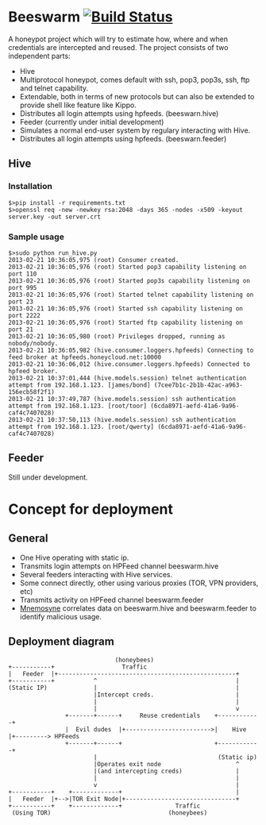 # Beeswarm [![Build Status](https://travis-ci.org/johnnykv/beeswarm.png?branch=master)](https://travis-ci.org/johnnykv/beeswarm)
A honeypot project which will try to estimate how, where and when credentials are intercepted and reused.
The project consists of two independent parts:
* Hive
 * Multiprotocol honeypot, comes default with ssh, pop3, pop3s, ssh, ftp and telnet capability.
 * Extendable, both in terms of new protocols but can also be extended to provide shell like feature like Kippo.
 * Distributes all login attempts using hpfeeds. (beeswarn.hive)
* Feeder (currently under initial development)
 * Simulates a normal end-user system by regulary interacting with Hive.
 * Distributes all login attempts using hpfeeds. (beeswarn.feeder)


## Hive
### Installation
``` shell
$>pip install -r requirements.txt
$>openssl req -new -newkey rsa:2048 -days 365 -nodes -x509 -keyout server.key -out server.crt
```

### Sample usage

```
$>sudo python run_hive.py
2013-02-21 10:36:05,975 (root) Consumer created.
2013-02-21 10:36:05,976 (root) Started pop3 capability listening on port 110
2013-02-21 10:36:05,976 (root) Started pop3s capability listening on port 995
2013-02-21 10:36:05,976 (root) Started telnet capability listening on port 23
2013-02-21 10:36:05,976 (root) Started ssh capability listening on port 2222
2013-02-21 10:36:05,976 (root) Started ftp capability listening on port 21
2013-02-21 10:36:05,980 (root) Privileges dropped, running as nobody/nobody.
2013-02-21 10:36:05,982 (hive.consumer.loggers.hpfeeds) Connecting to feed broker at hpfeeds.honeycloud.net:10000
2013-02-21 10:36:06,012 (hive.consumer.loggers.hpfeeds) Connected to hpfeed broker.
2013-02-21 10:37:01,444 (hive.models.session) telnet authentication attempt from 192.168.1.123. [james/bond] (7cee7b1c-2b1b-42ac-a963-156ecb58f2f1)
2013-02-21 10:37:49,787 (hive.models.session) ssh authentication attempt from 192.168.1.123. [root/toor] (6cda8971-aefd-41a6-9a96-caf4c7407028)
2013-02-21 10:37:50,113 (hive.models.session) ssh authentication attempt from 192.168.1.123. [root/qwerty] (6cda8971-aefd-41a6-9a96-caf4c7407028)
```

## Feeder
Still under development.

# Concept for deployment

## General
* One Hive operating with static ip.
 * Transmits login attempts on HPFeed channel beeswarm.hive
* Several feeders interacting with Hive services.
 * Some connect directly, other using various proxies (TOR, VPN providers, etc)
 * Transmits activity on HPFeed channel beeswarm.feeder
* [Mnemosyne](https://github.com/johnnykv/mnemosyne) correlates data on beeswarm.hive and beeswarm.feeder to identify malicious usage.

## Deployment diagram
                                  (honeybees)
    +-----------+                   Traffic
    |   Feeder  |+--------------------------------------------------+
    +-----------+           ^                                       |
    (Static IP)             |                                       |
                            |Intercept creds.                       |
                            |                                       |
                            |                                       v
                    +-------+------+     Reuse credentials    +------------+
                    |  Evil dudes  |+------------------------>|    Hive    |+---------> HPFeeds
                    +-------+------+                          +------------+
                            |                                  (Static ip)
                            |Operates exit node                     ^
                            |(and intercepting creds)               |
                            |                                       |
                            v                                       |
    +-----------+    +-------------+                                |
    |   Feeder  |+-->|TOR Exit Node|+-------------------------------+
    +-----------+    +-------------+               Traffic
     (Using TOR)                                 (honeybees)
